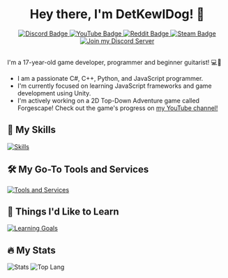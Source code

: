 <div id="header" align="center">
  <h1>
    Hey there, I'm DetKewlDog! 👋
  </h1>
  <div id="badges">
    <a href="https://discord.gg/F7VQ2hwfyw">
      <img src="https://img.shields.io/badge/Discord-%235865F2.svg?style=for-the-badge&logo=discord&logoColor=white" alt="Discord Badge"/>
    </a>
    <a href="https://youtube.com/@autumnfire_dev">
      <img src="https://img.shields.io/badge/YouTube-%23FF0000.svg?style=for-the-badge&logo=youtube&logoColor=white" alt="YouTube Badge"/>
    </a>
    <a href="https://www.reddit.com/u/DetKewlDog">
      <img src="https://img.shields.io/badge/Reddit-%23FF4500.svg?style=for-the-badge&logo=reddit&logoColor=white" alt="Reddit Badge"/>
    </a>
    <a href="https://steamcommunity.com/id/DetKewlDog">
      <img src="https://img.shields.io/badge/steam-%23000000.svg?style=for-the-badge&logo=steam&logoColor=white" alt="Steam Badge"/>
    </a>
  </div>
  <a href="https://discord.gg/F7VQ2hwfyw">
    <img src="https://discordapp.com/api/guilds/877148912262197258/widget.png?style=banner2" alt="Join my Discord Server"/>
  </a> <br />
  <img src="https://komarev.com/ghpvc/?username=DetKewlDog&style=flat-square&color=orange" alt=""/>
</div>

<br />

I'm a 17-year-old game developer, programmer and beginner guitarist! 💻🎸
- I am a passionate C#, C++, Python, and JavaScript programmer.
- I'm currently focused on learning JavaScript frameworks and game development using Unity.
- I'm actively working on a 2D Top-Down Adventure game called Forgescape! Check out the game's progress on [my YouTube channel!](https://youtube.com/@autumnfire_dev)

## 💼 My Skills

[![Skills](https://skillicons.dev/icons?i=cs,unity,py,flask,cpp,c,react,nodejs,js,html,css)](https://skillicons.dev)

## 🛠️ My Go-To Tools and Services

[![Tools and Services](https://skillicons.dev/icons?i=vscode,visualstudio,replit,netlify,supabase)](https://skillicons.dev)

## 🚀 Things I'd Like to Learn

[![Learning Goals](https://skillicons.dev/icons?i=svelte,nextjs,linux,raspberrypi,ts,vim,vite,rust,lua)](https://skillicons.dev)

## 🔥 My Stats

<img src="https://github-readme-stats-detkewldog.vercel.app/api/?username=detkewldog&theme=nord&count_private=true" alt="Stats"/>
<img src="https://github-readme-stats-detkewldog.vercel.app/api/top-langs/?username=detkewldog&layout=donut&theme=nord&count_private=true&langs_count=10" alt="Top Lang" />

